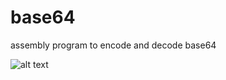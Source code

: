 # base64
assembly program to encode and decode base64

![alt text](https://github.com/bady0059/base64/blob/main/program.jpg?raw=true)

